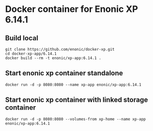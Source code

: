 # Docker container for Enonic XP 6.14.1

## Build local

    git clone https://github.com/enonic/docker-xp.git
    cd docker-xp-app/6.14.1
    docker build --rm -t enonic/xp-app:6.14.1 .

## Start enonic xp container standalone

    docker run -d -p 8080:8080 --name xp-app enonic/xp-app:6.14.1

## Start enonic xp container with linked storage container

    docker run -d -p 8080:8080 --volumes-from xp-home --name xp-app enonic/xp-app:6.14.1
